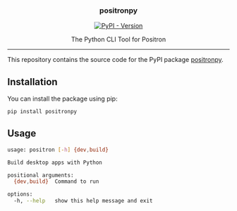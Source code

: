 <div align="center">
  <h3>positronpy</h1>
  <a href="https://pypi.org/project/positronpy/">
    <img alt="PyPI - Version" src="https://img.shields.io/pypi/v/positronpy">
  </a>
  <p>The Python CLI Tool for Positron</p>
  <hr>
</div>

This repository contains the source code for the PyPI package [positronpy](https://pypi.org/project/positronpy/).

## Installation
You can install the package using pip:
```bash
pip install positronpy
```

## Usage
```bash
usage: positron [-h] {dev,build}

Build desktop apps with Python

positional arguments:
  {dev,build}  Command to run

options:
  -h, --help   show this help message and exit
```
